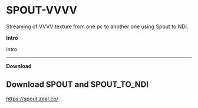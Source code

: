 # SPOUT-VVVV
Streaming of VVVV texture from one pc to another one using Spout to NDI.


<b> Intro </b>

intro
_______________________________________________________________________
<b>Download</b>

<h2><b>Download SPOUT and SPOUT_TO_NDI</b></h2>

https://spout.zeal.co/

